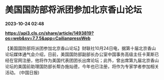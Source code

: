 # 美国国防部将派团参加北京香山论坛

**2023-10-24 02:48**

**https://api3.cls.cn/share/article/1493819?os=web&sv=7.7.5&app=CailianpressWeb**

【美国国防部将派团参加北京香山论坛】财联社10月24日电，据第十届北京香山论坛媒体通气会介绍，日前，美国国防部副部长办公室中国事务高级主任卡莱斯已经在官网注册，他将作为美国代表团团长出席论坛；此外，曾出席第九届北京香山论坛的美国前助理国防部长帮办施灿德，今年也已注册，将作为专家学者参加相关活动。 (中国日报)